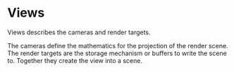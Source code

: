 # Views

Views describes the cameras and render targets.

The cameras define the mathematics for the projection of the render scene. The render targets are the storage mechanism or buffers to write the scene to. Together they create the view into a scene.
